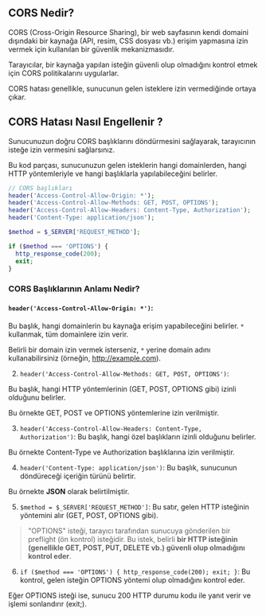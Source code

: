 ## CORS Nedir?
CORS (Cross-Origin Resource Sharing), bir web sayfasının kendi domaini dışındaki bir kaynağa (API, resim, CSS dosyası vb.) erişim yapmasına izin vermek için kullanılan bir güvenlik mekanizmasıdır.

 Tarayıcılar, bir kaynağa yapılan isteğin güvenli olup olmadığını kontrol etmek için CORS politikalarını uygularlar.
 
  CORS hatası genellikle, sunucunun gelen isteklere izin vermediğinde ortaya çıkar.
  ## CORS Hatası Nasıl Engellenir ?
Sunucunuzun doğru CORS başlıklarını döndürmesini sağlayarak, tarayıcının isteğe izin vermesini sağlarsınız.

Bu kod parçası, sunucunuzun gelen isteklerin hangi domainlerden, hangi HTTP yöntemleriyle ve hangi başlıklarla yapılabileceğini belirler.

  ```php
// CORS başlıkları
header('Access-Control-Allow-Origin: *');
header('Access-Control-Allow-Methods: GET, POST, OPTIONS');
header('Access-Control-Allow-Headers: Content-Type, Authorization');
header('Content-Type: application/json');

$method = $_SERVER['REQUEST_METHOD'];

if ($method === 'OPTIONS') {
    http_response_code(200);
    exit;
}
 ```
### CORS Başlıklarının Anlamı Nedir?

#### `header('Access-Control-Allow-Origin: *')`:
Bu başlık, hangi domainlerin bu kaynağa erişim yapabileceğini belirler. `*` kullanmak, tüm domainlere izin verir. 

Belirli bir domain izin vermek isterseniz, `*` yerine domain adını kullanabilirsiniz (örneğin, http://example.com).

2. `header('Access-Control-Allow-Methods: GET, POST, OPTIONS')`:

Bu başlık, hangi HTTP yöntemlerinin (GET, POST, OPTIONS gibi) izinli olduğunu belirler.

 Bu örnekte GET, POST ve OPTIONS yöntemlerine izin verilmiştir.

3. `header('Access-Control-Allow-Headers: Content-Type, Authorization')`:
Bu başlık, hangi özel başlıkların izinli olduğunu belirler. 

Bu örnekte Content-Type ve Authorization başlıklarına izin verilmiştir.

4. `header('Content-Type: application/json')`:
Bu başlık, sunucunun döndüreceği içeriğin türünü belirtir.

 Bu örnekte **JSON** olarak belirtilmiştir.

 5. `$method = $_SERVER['REQUEST_METHOD']`:
Bu satır, gelen HTTP isteğinin yöntemini alır (GET, POST, OPTIONS gibi).

> "OPTIONS" isteği, tarayıcı tarafından sunucuya gönderilen bir preflight (ön kontrol) isteğidir. Bu istek, belirli **bir HTTP isteğinin (genellikle GET, POST, PUT, DELETE vb.) güvenli olup olmadığını kontrol eder**.

  6. `if ($method === 'OPTIONS') { http_response_code(200); exit; }`:
Bu kontrol, gelen isteğin OPTIONS yöntemi olup olmadığını kontrol eder.

 Eğer OPTIONS isteği ise, sunucu 200 HTTP durumu kodu ile yanıt verir ve işlemi sonlandırır (exit;).